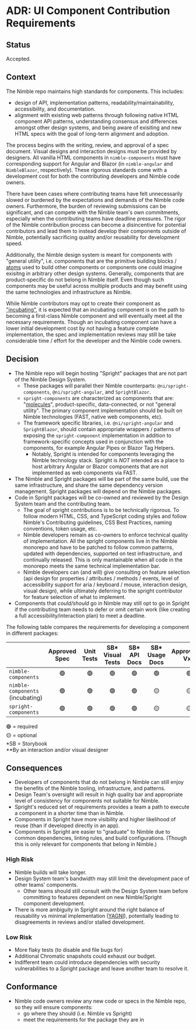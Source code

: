 # ADR: UI Component Contribution Requirements

## Status

<!--
A decision is considered proposed while in PR, and accepted once it is
committed. -->

Accepted.

## Context

<!--
This section describes the forces at play, including technological, political,
social, and project local. These forces are probably in tension, and should be
called out as such. The language in this section is value-neutral. It is simply
describing facts.
-->

The Nimble repo maintains high standards for components. This includes:
- design of API, implementation patterns, readability/maintainability, accessibility, and documentation.
- alignment with existing web patterns through following native HTML component API patterns, understanding consensus and differences amongst other design systems, and being aware of exisiting and new HTML specs with the goal of long-term alignment and adoption.

The process begins with the writing, review, and approval of a spec document. Visual designs and interaction designs must be provided by designers. All vanilla HTML components in `nimble-components` must have corresponding support for Angular and Blazor (in `nimble-angular` and `NimbleBlazor`, respectively). These rigorous standards come with a development cost for both the contributing developers and Nimble code owners.

There have been cases where contributing teams have felt unnecessarily slowed or burdened by the expectations and demands of the Nimble code owners. Furthermore, the burden of reviewing submissions can be significant, and can compete with the Nimble team's own commitments, especially when the contributing teams have deadline pressures. The rigor of the Nimble contribution process can become a disincentive for potential contributors and lead them to instead develop their components outside of Nimble, potentially sacrificing quality and/or reusability for development speed.

Additionally, the Nimble design system is meant for components with "general utility", i.e. components that are the primitive building blocks / [atoms](https://atomicdesign.bradfrost.com/chapter-2/) used to build other components or components one could imagine exisitng in arbitrary other design systems. Generally, components that are product-specific do not belong in Nimble itself. Even though such components may be useful across multiple products and may benefit using the same technologies and infrastructure as Nimble.

While Nimble contributors may opt to create their component as ["incubating"](https://github.com/ni/nimble/blob/a9ba0b6027479fe1cc2267f11957caa329910dfc/packages/nimble-components/CONTRIBUTING.md#marking-a-component-as-incubating), it is expected that an incubating component is on the path to becoming a first-class Nimble component and will eventually meet all the necessary requirements. Though an incubating component can have a lower initial development cost by not having a feature complete implementation, the spec and implementation reviews may still be take considerable time / effort for the developer and the Nimble code owners.

## Decision

- The Nimble repo will begin hosting "Spright" packages that are not part of the Nimble Design System.
    - These packages will parallel their Nimble counterparts: `@ni/spright-components`, `@ni/spright-angular`, and `SprightBlazor`.
    - `spright-components` are characterized as components that are: "[molecules](https://atomicdesign.bradfrost.com/chapter-2/)", product-specific, data-connected, or not "general utility". The primary component implementation should be built on Nimble technologies (FAST, native web components, etc).
    - The framework specific libraries, i.e. `@ni/spright-angular` and `SprightBlazor`, should contain appropriate wrappers / patterns of exposing the `spright-component` implementation in addition to framework-specific concepts used in conjunction with the components, for example Angular Pipes or  Blazor Tag Helpers.
      - Notably, Spright is intended for components leveraging the Nimble technology stack. Spright is *NOT* intended as a place to host arbitrary Angular or Blazor components that are not implemented as web components via FAST.
- The Nimble and Spright packages will be part of the same build, use the same infrastructure, and share the same dependency version management. Spright packages will depend on the Nimble packages.
- Code in Spright packages will be co-owned and reviewed by the Design System team and the contributing team.
  - The goal of spright contributions is to be technically rigorous. To follow modern HTML, CSS, and TypeScript coding styles and follow Nimble's Contributing guidelines, CSS Best Practices, naming conventions, token usage, etc.
  - Nimble developers remain as co-owners to enforce technical quality of implementation. All the spright components live in the Nimble monorepo and have to be patched to follow common patterns, updated with dependencies, supported on test infrastructure, and continually released. This is only mantainable when all code in the monorepo meets the same technical implementation bar.
  - Nimble developers can (and will) give consulting on feature selection (api design for properties / attributes / methods / events, level of accessibility support for aria / keyboard / mouse, interaction design, visual design), while ultimately deferring to the spright contributor for feature selection of what to implement.
- Components that _could/should_ go in Nimble may still opt to go in Spright if the contributing team needs to defer or omit certain work (like creating a full accessibility/interaction plan) to meet a deadline.

The following table compares the requirements for developing a component in different packages: 

|                                  | Approved Spec | Unit Tests | SB* Visual Tests | SB* API Docs | SB* Usage Docs | Approved** VxD | Approved** IxD | Angular/Blazor Support | Proper a11y | Minimal Tech Debt | Mobile Support | 
| -------------------------------- | :-----------: | :--------: | :--------------: | :----------: | :------------: | :------------: | :------------: | :--------------------: | :---------: | :---------------: | :------------: |
| `nimble-components`              | 🟢           | 🟢         | 🟢              | 🟢           | 🟢            | 🟢             | 🟢            | 🟢                     | 🟢         | 🟢                | 🟡
| `nimble-components` (incubating) | 🟢           | 🟢         | 🟢              | 🟢           | 🟡            | 🟡             | 🟢            | 🟡                     | 🟡         | 🟡                | 🟡
| `spright-components`             | 🟢           | 🟢         | 🟢              | 🟢           | 🟡            | 🟡             | 🟡            | 🟡                     | 🟡         | 🟡                | 🟡

🟢 = required\
🟡 = optional\
*SB = Storybook\
**By an interaction and/or visual designer

## Consequences

<!--
This section describes the resulting context, after applying the decision. All
consequences should be listed here, not just the "positive" ones. A particular
decision may have positive, negative, and neutral consequences, but all of them
affect the team and project in the future.
-->
- Developers of components that do not belong in Nimble can still enjoy the benefits of the Nimble tooling, infrastructure, and patterns.
- Design Team's oversight will result in high quality bar and appropriate level of consistency for components not suitable for Nimble.
- Spright's reduced set of requirements provides a team a path to execute a component in a shorter time than in Nimble.
- Components in Spright have more visibility and higher likelihood of reuse (than if developed directly in an app).
- Components in Spright are easier to "graduate" to Nimble due to common dependencies, linting rules, and build configurations. (Though this is only relevant for components that belong in Nimble.)

### High Risk
- Nimble builds will take longer.
- Design System team's bandwidth may still limit the development pace of other teams' components.
    - Other teams should still consult with the Design System team before committing to features dependent on new Nimble/Spright component development.
- There is more ambiguity in Spright around the right balance of reusability vs minimal implementation ([YAGNI](https://martinfowler.com/bliki/Yagni.html)), potentially leading to disagreements in reviews and/or stalled development.

### Low Risk
- More flaky tests (to disable and file bugs for)
- Additional Chromatic snapshots could exhaust our budget.
- Indifferent team could introduce dependencies with security vulnerabilities to a Spright package and leave another team to resolve it.

## Conformance

<!--
This section describes the mechanisms that will be instituted to drive
compliance with the decision. Mechanisms can be automated or manual. Part of the
consideration for conformance should be the need for exceptions, the benefit of
prevention versus detection, and the efficacy of automated versus manual
processes compared to the cost of automation.
-->
- Nimble code owners review any new code or specs in the Nimble repo, so they will ensure components:
    - go where they should (i.e. Nimble vs Spright)
    - meet the requirements for the package they are in
